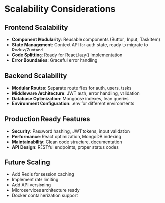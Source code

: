 # Scalability Considerations

## Frontend Scalability
- **Component Modularity**: Reusable components (Button, Input, TaskItem)
- **State Management**: Context API for auth state, ready to migrate to Redux/Zustand
- **Code Splitting**: Ready for React.lazy() implementation
- **Error Boundaries**: Graceful error handling

## Backend Scalability
- **Modular Routes**: Separate route files for auth, users, tasks
- **Middleware Architecture**: JWT auth, error handling, validation
- **Database Optimization**: Mongoose indexes, lean queries
- **Environment Configuration**: .env for different environments

## Production Ready Features
- **Security**: Password hashing, JWT tokens, input validation
- **Performance**: React optimization, MongoDB indexing
- **Maintainability**: Clean code structure, documentation
- **API Design**: RESTful endpoints, proper status codes

## Future Scaling
- Add Redis for session caching
- Implement rate limiting
- Add API versioning
- Microservices architecture ready
- Docker containerization support
